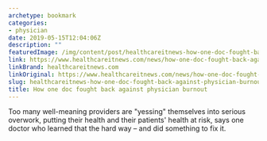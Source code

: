 ```yaml
---
archetype: bookmark
categories:
- physician
date: 2019-05-15T12:04:06Z
description: ""
featuredImage: /img/content/post/healthcareitnews-how-one-doc-fought-back-against-physician-burnout.png
link: https://www.healthcareitnews.com/news/how-one-doc-fought-back-against-physician-burnout
linkBrand: healthcareitnews.com
linkOriginal: https://www.healthcareitnews.com/news/how-one-doc-fought-back-against-physician-burnout
slug: healthcareitnews-how-one-doc-fought-back-against-physician-burnout
title: How one doc fought back against physician burnout
---
```

Too many well-meaning providers are "yessing" themselves into serious overwork, putting their health and their patients' health at risk, says one doctor who learned that the hard way – and did something to fix it.